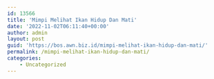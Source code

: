 ```yaml
---
id: 13566
title: 'Mimpi Melihat Ikan Hidup Dan Mati'
date: '2022-11-02T06:11:40+00:00'
author: admin
layout: post
guid: 'https://bos.awn.biz.id/mimpi-melihat-ikan-hidup-dan-mati/'
permalink: /mimpi-melihat-ikan-hidup-dan-mati/
categories:
    - Uncategorized
---
```


